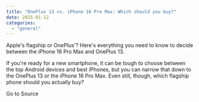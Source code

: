 ```yaml
---
title: "OnePlus 13 vs. iPhone 16 Pro Max: Which should you buy?"
date: 2025-01-12
categories: 
  - "general"
---
```


Apple's flagship or OnePlus'? Here's everything you need to know to decide between the iPhone 16 Pro Max and OnePlus 13.

If you're ready for a new smartphone, it can be tough to choose between the top Android devices and best iPhones, but you can narrow that down to the OnePlus 13 or the iPhone 16 Pro Max. Even still, though, which flagship phone should you actually buy?

Go to Source
